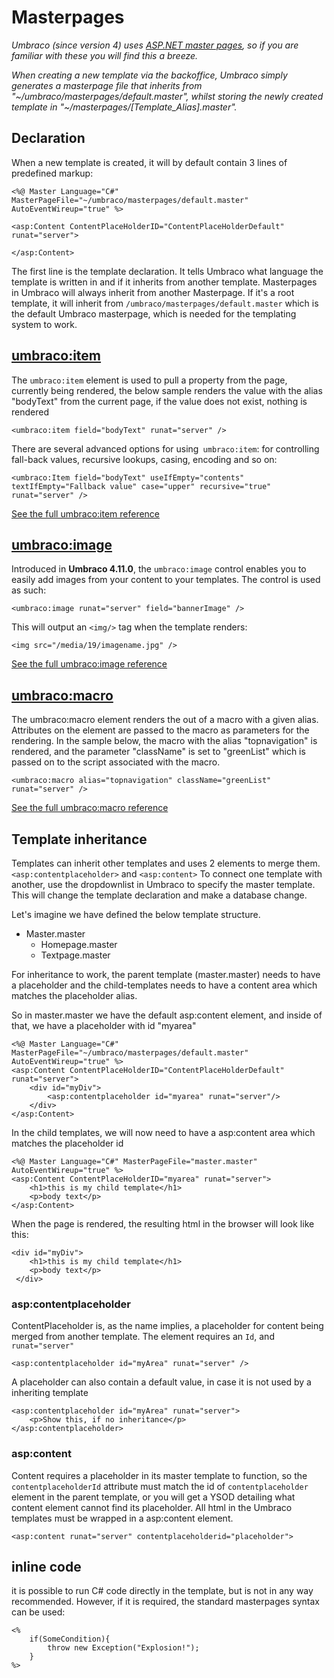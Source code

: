 # Masterpages

_Umbraco (since version 4) uses [ASP.NET master pages](https://www.asp.net/web-forms/tutorials/master-pages), so if you are familiar with these you will find this a breeze._

_When creating a new template via the backoffice, Umbraco simply generates a masterpage file that inherits from
"~/umbraco/masterpages/default.master", whilst storing the newly created template in
"~/masterpages/[Template_Alias].master"._

## Declaration
When a new template is created, it will by default contain 3 lines of predefined markup:

	<%@ Master Language="C#" MasterPageFile="~/umbraco/masterpages/default.master" AutoEventWireup="true" %>

	<asp:Content ContentPlaceHolderID="ContentPlaceHolderDefault" runat="server">

	</asp:Content>

The first line is the template declaration. It tells Umbraco what language the template is written in and if it inherits from another template. Masterpages in Umbraco will always inherit from another Masterpage. If it's a root template, it will inherit from
`/umbraco/masterpages/default.master` which is the default Umbraco masterpage, which is needed for the templating system to work.


## [umbraco:item](umbracoitem.md)
The `umbraco:item` element is used to pull a property from the page, currently being rendered, the below sample renders the value with the alias "bodyText" from the current page, if the value does not exist, nothing is rendered

	<umbraco:item field="bodyText" runat="server" />

There are several advanced options for using` umbraco:item`: for controlling fall-back values, recursive lookups, casing, encoding and so on:

	<umbraco:Item field="bodyText" useIfEmpty="contents" textIfEmpty="Fallback value" case="upper" recursive="true" runat="server" />


[See the full umbraco:item reference](umbracoitem.md)

## [umbraco:image](umbracoimage.md)
Introduced in **Umbraco 4.11.0**, the `umbraco:image` control enables you to easily add images from your content to your templates. The control is used as such:

	<umbraco:image runat="server" field="bannerImage" />

This will output an `<img/>` tag when the template renders:

	<img src="/media/19/imagename.jpg" />

[See the full umbraco:image reference](umbracoimage.md)

## [umbraco:macro](umbracomacro.md)

The umbraco:macro element renders the out of a macro with a given alias. Attributes on the element are passed to the macro as parameters for the rendering.  In the sample below, the macro with the alias "topnavigation" is rendered, and the parameter "className" is set to "greenList" which is passed on to the script associated with the macro.

	<umbraco:macro alias="topnavigation" className="greenList" runat="server" />

[See the full umbraco:macro reference](umbracomacro.md)    

## Template inheritance
Templates can inherit other templates and uses 2 elements to merge them. `<asp:contentplaceholder>` and `<asp:content>` To connect one template with another, use the dropdownlist in Umbraco to specify the master template. This will change the template declaration and make a database change.

Let's imagine we have defined the below template structure.

- Master.master
	- Homepage.master
	- Textpage.master

For inheritance to work, the parent template (master.master) needs to have a placeholder and the child-templates needs to have a content area which matches the placeholder alias.

So in master.master we have the default asp:content element, and inside of that, we have a placeholder with id "myarea"

	<%@ Master Language="C#" MasterPageFile="~/umbraco/masterpages/default.master" AutoEventWireup="true" %>
	<asp:Content ContentPlaceHolderID="ContentPlaceHolderDefault" runat="server">
	 	<div id="myDiv">
	 		<asp:contentplaceholder id="myarea" runat="server"/>
	 	</div>
	</asp:Content>

In the child templates, we will now need to have a asp:content area which matches the placeholder id

	<%@ Master Language="C#" MasterPageFile="master.master" AutoEventWireup="true" %>
	<asp:Content ContentPlaceHolderID="myarea" runat="server">
	 	<h1>this is my child template</h1>
	 	<p>body text</p>
	</asp:Content>

When the page is rendered, the resulting html in the browser will look like this:

	<div id="myDiv">
	 	<h1>this is my child template</h1>
	 	<p>body text</p>
	 </div>


### asp:contentplaceholder
ContentPlaceholder is, as the name implies, a placeholder for content being merged from another template. The element requires an `Id`, and `runat="server"`

	<asp:contentplaceholder id="myArea" runat="server" />

A placeholder can also contain a default value, in case it is not used by a inheriting template

	<asp:contentplaceholder id="myArea" runat="server">
		<p>Show this, if no inheritance</p>
	</asp:contentplaceholder>

### asp:content
Content requires a placeholder in its master template to function, so the `contentplaceholderId` attribute must match the id of `contentplaceholder` element in the parent template, or you will get a YSOD detailing what content element cannot find its placeholder. All html in the Umbraco templates must be wrapped in a asp:content element.

	<asp:content runat="server" contentplaceholderid="placeholder">



## inline code
it is possible to run C# code directly in the template, but is not in any way recommended. However, if it is required, the standard masterpages syntax can be used:

	<%
		if(SomeCondition){
			throw new Exception("Explosion!");
		}
	%>
